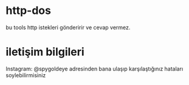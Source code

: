 # http-dos 
bu tools http istekleri gönderirir ve cevap vermez. 
# iletişim bilgileri 
Instagram: @spygoldeye adresinden bana ulaşıp karşılaştığınız hataları soylebilirmisiniz
